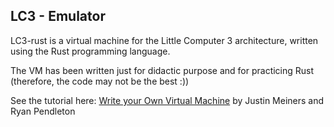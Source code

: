 ## LC3 - Emulator

LC3-rust is a virtual machine for the Little Computer 3 architecture, written using the Rust programming language.

The VM has been written just for didactic purpose and for practicing Rust (therefore, the code may not be the best :))

See the tutorial here: [Write your Own Virtual Machine](https://www.jmeiners.com/lc3-vm/) by Justin Meiners and Ryan Pendleton